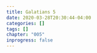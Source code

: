 ```yaml
---
title: Galatians 5
date: 2020-03-28T20:30:44-04:00
categories: []
tags: []
chapter: "005"
inprogress: false
---
```


